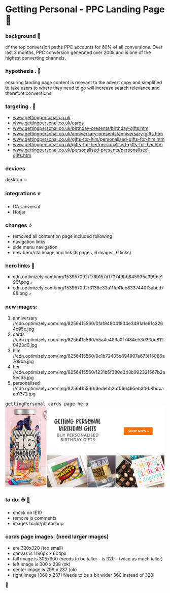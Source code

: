 # Getting Personal - PPC Landing Page :rocket:

### background :pill:
of the top conversion paths PPC accounts for 60% of all conversions. Over last 3 months, PPC conversion generated over 200k
and is one of the highest converting channels.

### hypothesis . :floppy_disk:
ensuring landing page content is relevant to the advert copy and simplified to take users to where they need to go will increase search relevance and therefore conversions

### targeting . :jack_o_lantern:
- www.gettingpersonal.co.uk     
- www.gettingpersonal.co.uk/cards     
- www.gettingpersonal.co.uk/birthday-presents/birthday-gifts.htm       
- www.gettingpersonal.co.uk/anniversary-presents/anniversary-gifts.htm      
- www.gettingpersonal.co.uk/gifts-for-him/personalised-gifts-for-him.htm      
- www.gettingpersonal.co.uk/gifts-for-her/personalised-gifts-for-her.htm      
- www.gettingpersonal.co.uk/personalised-presents/personalised-gifts.htm      

### devices
desktop   :collision:

### integrations   :star:
- GA Universal
- Hotjar

### changes    :notes:
- removed all content on page included following
-   navigation links
-   side menu navigation
- new hero/cta image and link  (6 pages, 6 images, 6 links)



### hero links     :round_pushpin:
- cdn.optimizely.com/img/153957092/f78b157d173749bb845935c399be190f.png :arrow_heading_up:
- cdn.optimizely.com/img/153957092/3138e33a11fa41cb8337440f3abcd788.png :arrow_heading_up:
### new images:

1. anniversary
//cdn.optimizely.com/img/8256415560/0faf948041834e3491a1e61c2264c95c.jpg
2. cards
//cdn.optimizely.com/img/8256415560/b5a4c486a0f7484eb3d330e8120423d0.jpg
3. him
//cdn.optimizely.com/img/8256415560/0c1b72405c894907a673f15086a7d90a.jpg
4. her
//cdn.optimizely.com/img/8256415560/1231b5f380d343b992321567b2a5ecd5.jpg
5. personalised
//cdn.optimizely.com/img/8256415560/3edebb2bf066495eb3f9b8bdcaab1372.jpg

<kbd>gettingPersonal cards page hero</kbd>
![](images/hero.png)



### to do: :coffee: :page_facing_up:
- check on IE10
- remove js comments
- images build/photoshop


### cards page images:  (need larger images)
- are 320x320 (too small)
- canvas is 1186px x 604px
- tall image is 305x600    (needs to be taller - is 320 - twice as much taller)
- left image is 300 x 238 (ok)
- center image is 209 x 237 (ok)
- right image (360 x 237)  Needs to be a bit wider  360 instead of 320

:100:
